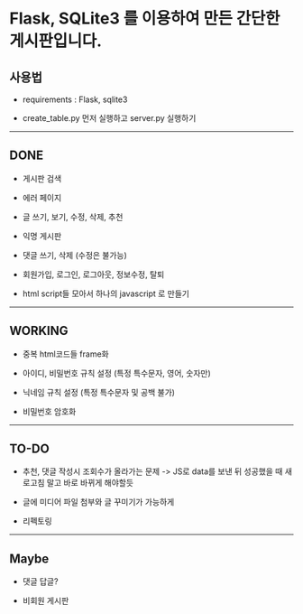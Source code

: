 # Flask, SQLite3 를 이용하여 만든 간단한 게시판입니다.

## 사용법

* requirements : Flask, sqlite3

* create_table.py 먼저 실행하고 server.py 실행하기

---

## DONE

* 게시판 검색

* 에러 페이지

* 글 쓰기, 보기, 수정, 삭제, 추천

* 익명 게시판

* 댓글 쓰기, 삭제 (수정은 불가능)

* 회원가입, 로그인, 로그아웃, 정보수정, 탈퇴

* html script들 모아서 하나의 javascript 로 만들기

---

## WORKING

* 중복 html코드들 frame화

* 아이디, 비밀번호 규칙 설정 (특정 특수문자, 영어, 숫자만)

* 닉네임 규칙 설정 (특정 특수문자 및 공백 불가)

* 비밀번호 암호화

---

## TO-DO

* 추천, 댓글 작성시 조회수가 올라가는 문제 -> JS로 data를 보낸 뒤 성공했을 때 새로고침 말고 바로 바뀌게 해야할듯

* 글에 미디어 파일 첨부와 글 꾸미기가 가능하게

* 리펙토링

---

## Maybe

* 댓글 답글?

* 비회원 게시판
